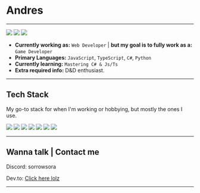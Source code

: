 
# Andres
---
<p>
  <img src="https://img.shields.io/badge/STATUS-ALIVE_RN-blue?style=for-the-badge&logo=matrix&logoColor=black" />
  <img src="https://img.shields.io/badge/ARIZONA_DRINKS-ENJOYER-ff0080?style=for-the-badge&logo=brain&logoColor=white" />
  <img src="https://img.shields.io/badge/IDK_WHAT-PUT_HERE-red?style=for-the-badge&logo=lock&logoColor=white" />
</p>

- **Currently working as:** `Web Developer` | **but my goal is to fully work as a:** `Game Developer`
- **Primary Languages:** `JavaScript`, `TypeScript`, `C#`, `Python`
- **Currently learning:** `Mastering C# & Js/Ts`
- **Extra required info:** D&D enthusiast.

---

## Tech Stack
My go-to stack for when I'm working or hobbying, but mostly the ones I use.
<p>
  <img src="https://img.shields.io/badge/JavaScript-ffff00?style=for-the-badge&logo=javascript&logoColor=black" />
  <img src="https://img.shields.io/badge/TypeScript-blue?style=for-the-badge&logo=typescript&logoColor=white" />

  <img src="https://img.shields.io/badge/C%23-9932cc?style=for-the-badge&logo=csharp&logoColor=white" />
  <img src="https://img.shields.io/badge/Python-00ff41?style=for-the-badge&logo=python&logoColor=black" />
  <img src="https://img.shields.io/badge/Godot-478CBF?style=for-the-badge&logo=godotengine&logoColor=white"/>
  <img src="https://img.shields.io/badge/MonoGame-E73C00?style=for-the-badge&logo=monogame&logoColor=white"/>
  <img src="https://img.shields.io/badge/Git-red?style=for-the-badge&logo=git&logoColor=white"/>
</p>

---

## Wanna talk | Contact me

Discord: sorrowsora

Dev.to: [Click here lolz](https://dev.to/sorrowsora)

---
